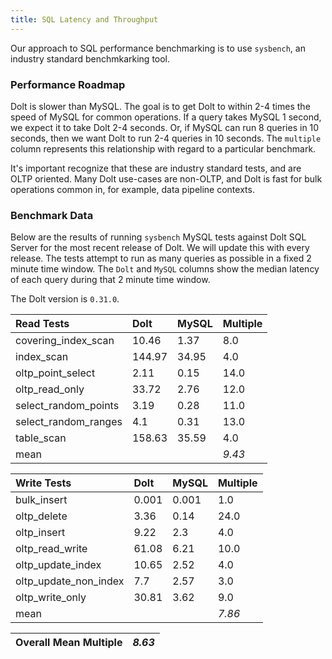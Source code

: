 ```yaml
---
title: SQL Latency and Throughput
---
```


Our approach to SQL performance benchmarking is to use `sysbench`, an
industry standard benchmkarking tool.

### Performance Roadmap

Dolt is slower than MySQL. The goal is to get Dolt to within 2-4 times
the speed of MySQL for common operations. If a query takes MySQL 1
second, we expect it to take Dolt 2-4 seconds. Or, if MySQL can run 8
queries in 10 seconds, then we want Dolt to run 2-4 queries in 10
seconds. The `multiple` column represents this relationship with
regard to a particular benchmark.

It's important recognize that these are industry standard tests, and
are OLTP oriented. Many Dolt use-cases are non-OLTP, and Dolt is fast
for bulk operations common in, for example, data pipeline contexts.

### Benchmark Data

Below are the results of running `sysbench` MySQL tests against Dolt
SQL Server for the most recent release of Dolt. We will update this
with every release. The tests attempt to run as many queries as
possible in a fixed 2 minute time window. The `Dolt` and `MySQL`
columns show the median latency of each query during that 2 minute
time window.

The Dolt version is `0.31.0`.

| Read Tests | Dolt | MySQL | Multiple |
| :--- | :--- | :--- | :--- |
| covering\_index\_scan | 10.46 | 1.37 | 8.0 |
| index\_scan | 144.97 | 34.95 | 4.0 |
| oltp\_point\_select | 2.11 | 0.15 | 14.0 |
| oltp\_read\_only | 33.72 | 2.76 | 12.0 |
| select\_random\_points | 3.19 | 0.28 | 11.0 |
| select\_random\_ranges | 4.1 | 0.31 | 13.0 |
| table\_scan | 158.63 | 35.59 | 4.0 |
| mean |  |  | _9.43_ |

| Write Tests | Dolt | MySQL | Multiple |
| :--- | :--- | :--- | :--- |
| bulk\_insert | 0.001 | 0.001 | 1.0 |
| oltp\_delete | 3.36 | 0.14 | 24.0 |
| oltp\_insert | 9.22 | 2.3 | 4.0 |
| oltp\_read\_write | 61.08 | 6.21 | 10.0 |
| oltp\_update\_index | 10.65 | 2.52 | 4.0 |
| oltp\_update\_non\_index | 7.7 | 2.57 | 3.0 |
| oltp\_write\_only | 30.81 | 3.62 | 9.0 |
| mean |  |  | _7.86_ |

| Overall Mean Multiple | _8.63_ |
| :--- | :--- |
<br/>
